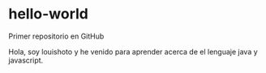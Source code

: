 # hello-world
Primer repositorio en GitHub

Hola, soy louishoto y he venido para aprender acerca de el lenguaje java y javascript.
